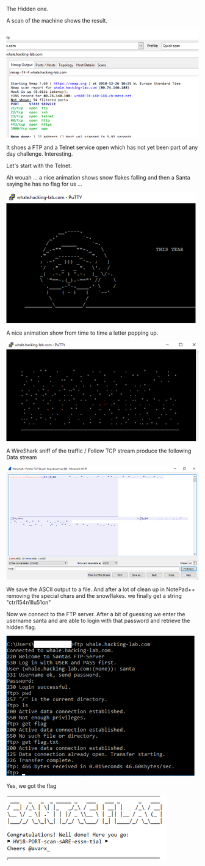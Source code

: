 The Hidden one.

A scan of the machine shows the result.

![](https://github.com/k4nfr3/CTF-writeup/blob/master/Hackvent%202018/hidden_scan.png)

It shoes a FTP and a Telnet service open which has not yet been part of any day challenge. Interesting.

Let's start with the Telnet.

Ah wouah ... a nice animation shows snow flakes falling and then a Santa saying he has no flag for us ...

![](https://github.com/k4nfr3/CTF-writeup/blob/master/Hackvent%202018/hidden_telnet2.png)

A nice animation show from time to time a letter popping up. 

![](https://github.com/k4nfr3/CTF-writeup/blob/master/Hackvent%202018/hidden_telnet.png)

A WireShark sniff of the traffic / Follow TCP stream produce the following Data stream

![](https://github.com/k4nfr3/CTF-writeup/blob/master/Hackvent%202018/hidden_wireshark.png)

We save the ASCII output to a file.
And after a lot of clean up in NotePad++ removing the special chars and the snowflakes.
we finally get a string "ctrl154n1llu51on"

Now we connect to the FTP server.
After a bit of guessing we enter the username santa and are able to login with that password and retrieve the hidden flag.

![](https://github.com/k4nfr3/CTF-writeup/blob/master/Hackvent%202018/hidden_ftp.png)

Yes, we got the flag 

![](https://github.com/k4nfr3/CTF-writeup/blob/master/Hackvent%202018/hidden_flag.png)

